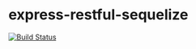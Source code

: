 # express-restful-sequelize
[![Build Status](https://travis-ci.org/admittedly/express-restful-sequelize.svg?branch=master)](https://travis-ci.org/admittedly/express-restful-sequelize)
